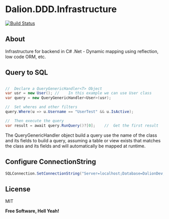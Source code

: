# Dalion.DDD.Infrastructure

[![Build Status](https://travis-ci.org/joemccann/dillinger.svg?branch=master)](https://travis-ci.org/joemccann/dillinger)

## About
Infrastructure for backend in C# .Net - Dynamic mapping using reflection, low code ORM, etc.

## Query to SQL 
```cs

//  Declare a QueryGenericHandler<T> Object
var usr = new User(); //    In this example we can use User class
var query = new QueryGenericHandler<User>(usr);

//  Set wheres and other filters
query.Where(u => u.Username == "UserTest" && u.IsActive);

//  Then execute the query
var result = await query.RunQuery()?[0];    //  Get the first result
```
The QueryGenericHandler<T> object build a query use the name of the class and its fields to build a query, assuming a table or view exists that matches the class and its fields and will automatically be mapped at runtime.

## Configure ConnectionString
```cs
SQLConnection.SetConnectionString("Server=localhost;Database=DalionDev;Integrated Security=SSPI");
```




## License

MIT

**Free Software, Hell Yeah!**

